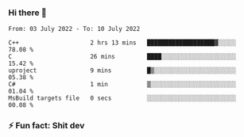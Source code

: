 ### Hi there 👋
<!--START_SECTION:waka-->

```text
From: 03 July 2022 - To: 10 July 2022

C++                    2 hrs 13 mins   ███████████████████▓░░░░░   78.08 %
C                      26 mins         ████░░░░░░░░░░░░░░░░░░░░░   15.42 %
uproject               9 mins          █▒░░░░░░░░░░░░░░░░░░░░░░░   05.38 %
C#                     1 min           ▒░░░░░░░░░░░░░░░░░░░░░░░░   01.04 %
MsBuild targets file   0 secs          ░░░░░░░░░░░░░░░░░░░░░░░░░   00.08 %
```

<!--END_SECTION:waka-->
<!--
**TG4LAaron/TG4LAaron** is a ✨ _special_ ✨ repository because its `README.md` (this file) appears on your GitHub profile.

Here are some ideas to get you started:

- 🔭 I’m currently working on ...
- 🌱 I’m currently learning ...
- 👯 I’m looking to collaborate on ...
- 🤔 I’m looking for help with ...
- 💬 Ask me about ...
- 📫 How to reach me: ...
- 😄 Pronouns: ...
- ⚡ Fun fact: ...
-->
### ⚡ Fun fact: Shit dev
